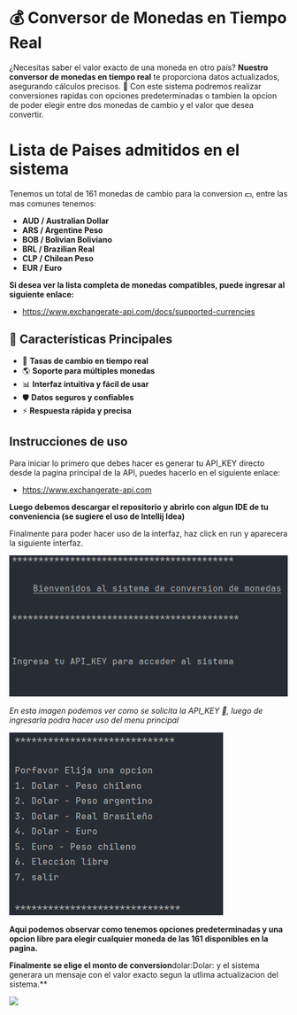 # 💰 Conversor de Monedas en Tiempo Real

¿Necesitas saber el valor exacto de una moneda en otro país? **Nuestro conversor de monedas en tiempo real** te proporciona datos actualizados, asegurando cálculos precisos. 🚀
Con este sistema podremos realizar conversiones rapidas con opciones predeterminadas o tambien la opcion de poder elegir entre dos monedas de cambio y el valor que desea convertir.


# Lista de Paises admitidos en el sistema

Tenemos un total de 161 monedas de cambio para la conversion :dollar:, entre las mas comunes tenemos:
- **AUD	/ Australian Dollar**
- **ARS	/ Argentine Peso**
- **BOB	/ Bolivian Boliviano**
- **BRL	/ Brazilian Real**
- **CLP	/ Chilean Peso**
- **EUR	/ Euro**

**Si desea ver la lista completa de monedas compatibles, puede ingresar al siguiente enlace:**
- https://www.exchangerate-api.com/docs/supported-currencies


## 🌟 Características Principales
- 🔄 **Tasas de cambio en tiempo real**
- 🌎 **Soporte para múltiples monedas**
- 📊 **Interfaz intuitiva y fácil de usar**
- 🛡️ **Datos seguros y confiables**
- ⚡ **Respuesta rápida y precisa**

## Instrucciones de uso
Para iniciar lo primero que debes hacer es generar tu API_KEY directo desde la pagina principal de la API, puedes hacerlo en el siguiente enlace:
- https://www.exchangerate-api.com

**Luego debemos descargar el repositorio y abrirlo con algun IDE de tu conveniencia (se sugiere el uso de Intellij Idea)**

Finalmente para poder hacer uso de la interfaz, haz click en run y aparecera la siguiente interfaz.

<img src="imagenes/imagen1.png">

*En esta imagen podemos ver como se solicita la API_KEY :key:, luego de ingresarla podra hacer uso del menu principal*

<img src="imagenes/imagen2.png">

**Aqui podemos observar como tenemos opciones predeterminadas y una opcion libre para elegir cualquier moneda de las 161 disponibles en la pagina.**

**Finalmente se elige el monto de conversion**dolar:Dolar: y el sistema generara un mensaje con el valor exacto segun la utlima actualizacion del sistema.**


<img src="imagenes/conversion.gif">
